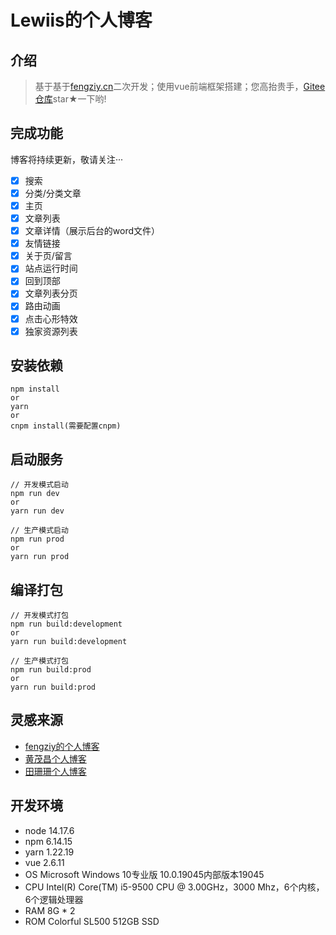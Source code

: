 # Lewiis的个人博客

## 介绍

>基于基于[fengziy.cn](https://fengziy.cn)二次开发；使用vue前端框架搭建；您高抬贵手，[Gitee仓库](https://gitee.com/lewiis/lewiis)star★一下哟!

## 完成功能

博客将持续更新，敬请关注···

- [x] 搜索
- [x] 分类/分类文章
- [x] 主页
- [x] 文章列表
- [x] 文章详情（展示后台的word文件）
- [x] 友情链接
- [x] 关于页/留言
- [x] 站点运行时间
- [x] 回到顶部
- [x] 文章列表分页
- [x] 路由动画
- [x] 点击心形特效
- [x] 独家资源列表

## 安装依赖

```
npm install
or
yarn
or
cnpm install(需要配置cnpm)
```

## 启动服务

```
// 开发模式启动
npm run dev
or
yarn run dev

// 生产模式启动
npm run prod
or
yarn run prod
```

## 编译打包

```
// 开发模式打包
npm run build:development
or
yarn run build:development

// 生产模式打包
npm run build:prod
or
yarn run build:prod
```

## 灵感来源

- [fengziy的个人博客](https://www.fengziy.cn/)
- [黄茂昌个人博客](https://www.hmchang.com/)
- [田珊珊个人博客](http://www.tianshan277.com/)

## 开发环境

- node 14.17.6
- npm 6.14.15
- yarn 1.22.19
- vue 2.6.11
- OS Microsoft Windows 10专业版 10.0.19045内部版本19045
- CPU Intel(R) Core(TM) i5-9500 CPU @ 3.00GHz，3000 Mhz，6个内核，6个逻辑处理器
- RAM 8G * 2
- ROM Colorful SL500 512GB SSD
